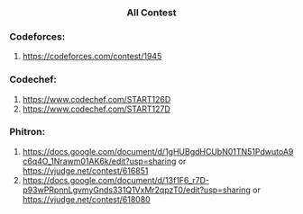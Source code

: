 <h3 align="center"> All Contest </h3>

### Codeforces:
1. https://codeforces.com/contest/1945

### Codechef:
1. https://www.codechef.com/START126D
2. https://www.codechef.com/START127D



### Phitron: 

1. https://docs.google.com/document/d/1gHUBgdHCUbN01TN51PdwutoA9c6q4O_1Nrawm01AK6k/edit?usp=sharing or https://vjudge.net/contest/616851
2. https://docs.google.com/document/d/13f1F6_r7D-p93wPRpnnLgvmyGnds331Q1VxMr2qpzT0/edit?usp=sharing or https://vjudge.net/contest/618080